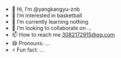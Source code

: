 - 👋 Hi, I’m @yangkangyu-znb
- 👀 I’m interested in basketball
- 🌱 I’m currently learning nothing
- 💞️ I’m looking to collaborate on ...
- 📫 How to reach me 3082172915@qq.com
- 😄 Pronouns: ...
- ⚡ Fun fact: ...

<!---
yangkangyu-znb/yangkangyu-znb is a ✨ special ✨ repository because its `README.md` (this file) appears on your GitHub profile.
You can click the Preview link to take a look at your changes.
--->
